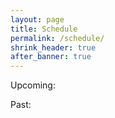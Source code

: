 ```yaml
---
layout: page
title: Schedule
permalink: /schedule/
shrink_header: true
after_banner: true
---
```


Upcoming:


Past:

